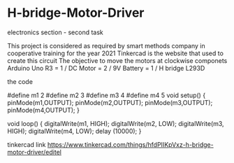 # H-bridge-Motor-Driver
electronics section - second task

This project is considered as required by smart methods company in cooperative training for the year 2021 
Tinkercad is the website that used to create this circuit
The objective to move the motors at clockwise
componets Arduino Uno R3 = 1 / DC Motor = 2 / 9V Battery = 1 / H bridge L293D

the code

#define m1 2 
#define m2 3 
#define m3 4 
#define m4 5 
void setup()
{
   pinMode(m1,OUTPUT);
   pinMode(m2,OUTPUT);
   pinMode(m3,OUTPUT);
   pinMode(m4,OUTPUT);
}

void loop()
{
  digitalWrite(m1, HIGH);
  digitalWrite(m2, LOW);
  digitalWrite(m3, HIGH);
  digitalWrite(m4, LOW);
  delay (10000);
}

tinkercad link
https://www.tinkercad.com/things/hfdPIIKpVxz-h-bridge-motor-driver/editel

